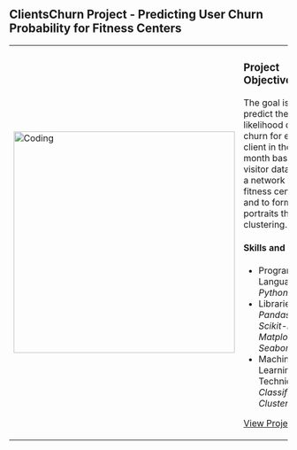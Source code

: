 <h2>ClientsChurn Project - Predicting User Churn Probability for Fitness Centers</h2>
<table>
    <tr>
        <td>
            <img width="400" alt="Coding" src="https://repository-images.githubusercontent.com/824757290/26fa35ee-39a9-4f18-a437-516120947d5a">
        </td>
        <td>
            <h3>Project Objectives</h3>
            <p>The goal is to predict the likelihood of churn for each client in the next month based on visitor data from a network of fitness centers, and to form user portraits through clustering.</p>
            <h4>Skills and Tools</h4>
            <ul>
                <li>Programming Language: <i>Python</i></li>
                <li>Libraries: <i>Pandas, Scikit-learn, Matplotlib, Seaborn</i></li>
                <li>Machine Learning Techniques: <i>Classification, Clustering</i></li>
            </ul>
            <p><a href="https://nbviewer.org/github/shdrn2402/ClientsChurn/blob/main/ClientsChurn.ipynb">View Project</a></p>
        </td>
    </tr>
</table>
